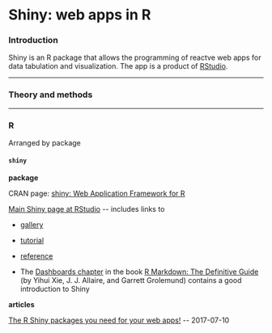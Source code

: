 # Shiny: web apps in R

### Introduction

Shiny is an R package that allows the programming of reactve web apps for data tabulation and visualization. The app is a product of [RStudio](https://www.rstudio.com/).

---
### Theory and methods


---
### R

Arranged by package

#### `shiny`

**package**

CRAN page: [shiny: Web Application Framework for R](https://cran.r-project.org/web/packages/shiny/index.html)

[Main Shiny page at RStudio](http://shiny.rstudio.com/) -- includes links to 


* [gallery](http://shiny.rstudio.com/gallery/)

* [tutorial](https://shiny.rstudio.com/tutorial/)

* [reference](http://shiny.rstudio.com/reference/shiny/latest/)

* The [Dashboards chapter](https://bookdown.org/yihui/rmarkdown/dashboards.html) in the book [R Markdown: The Definitive Guide](https://bookdown.org/yihui/rmarkdown/) (by Yihui Xie, J. J. Allaire, and Garrett Grolemund) contains a good introduction to Shiny



**articles**

[The R Shiny packages you need for your web apps!](http://enhancedatascience.com/2017/07/10/the-packages-you-need-for-your-r-shiny-application/) -- 2017-07-10
